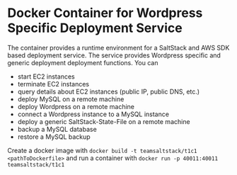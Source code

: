 # Docker Container for Wordpress Specific Deployment Service

The container provides a runtime environment for a SaltStack and AWS SDK based deployment service.
The service provides Wordpress specific and generic deployment deployment functions. You can
* start EC2 instances
* terminate EC2 instances
* query details about EC2 instances (public IP, public DNS, etc.)
* deploy MySQL on a remote machine
* deploy Wordpress on a remote machine
* connect a Wordpress instance to a MySQL instance
* deploy a generic SaltStack-State-File on a remote machine
* backup a MySQL database
* restore a MySQL backup

Create a docker image with ```docker build -t teamsaltstack/t1c1 <pathToDockerfile>``` and run a container with ```docker run -p 40011:40011 teamsaltstack/t1c1```
